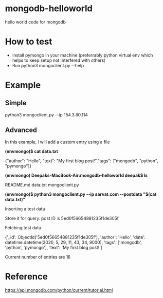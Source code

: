 # mongodb-helloworld
hello world code for mongodb 

# How to test

* Install pymongo in your machine (preferrably python virtual env which helps to keep setup not interfered with others)
* Run python3 mongoclient.py --help

# Example

## Simple
python3 mongoclient.py --ip 154.3.80.114

## Advanced
In this example, I will add a custom entry using a file

**(envmongo)$ cat data.txt**

{"author": "Hello", "text": "My first blog post!","tags": ["mongodb", "python", "pymongo"]}

**(envmongo) Deepaks-MacBook-Air:mongodb-helloworld deepak$ ls**

README.md	data.txt	mongoclient.py

**(envmongo)$ python3 mongoclient.py --ip sarvat.com --postdata  "$(cat data.txt)"**

Inserting a test data

Store it for query. post ID is 5ed0f56654881235f1de305f 

Fetching test data

{'_id': ObjectId('5ed0f56654881235f1de305f'),
 'author': 'Hello',
 'date': datetime.datetime(2020, 5, 29, 11, 43, 34, 9000),
 'tags': ['mongodb', 'python', 'pymongo'],
 'text': 'My first blog post!'}
 
Current number of entries are 18


# Reference

https://api.mongodb.com/python/current/tutorial.html
